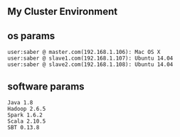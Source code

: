 ## My Cluster Environment

## os params

```
user:saber @ master.com(192.168.1.106): Mac OS X
user:saber @ slave1.com(192.168.1.107): Ubuntu 14.04
user:saber @ slave2.com(192.168.1.108): Ubuntu 14.04
```

## software params

```
Java 1.8
Hadoop 2.6.5
Spark 1.6.2
Scala 2.10.5
SBT 0.13.8
```


